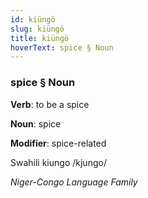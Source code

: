 ```yaml
---
id: kiüngö
slug: kiüngö
title: kiüngö
hoverText: spice § Noun
---
```


### spice § Noun

**Verb**: to be a spice

**Noun**: spice

**Modifier**: spice-related

Swahili kiungo /kjungo/

*Niger-Congo Language Family*